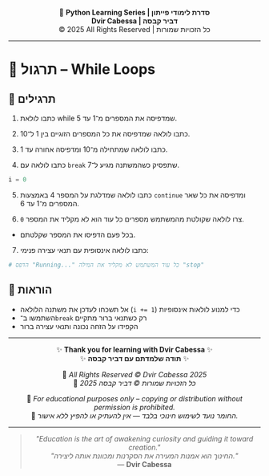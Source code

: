 <!-- DC_HEADER_START -->
<div align="center">

🐍 **Python Learning Series | סדרת לימודי פייתון**  
**Dvir Cabessa | דביר קבסה**  
© 2025 All Rights Reserved | כל הזכויות שמורות

</div>

---
<!-- DC_HEADER_END -->

# 📘 תרגול – While Loops

## 🧪 תרגילים

1. כתבו לולאת while שמדפיסה את המספרים מ־1 עד 5.

2. כתבו לולאה שמדפיסה את כל המספרים הזוגיים בין 1 ל־10.

3. כתבו לולאה שמתחילה מ־10 ומדפיסה אחורה עד 1.

4. כתבו לולאה עם `break` שתפסיק כשהמשתנה מגיע ל־7.
```python
i = 0
```

5. כתבו לולאה שמדלגת על המספר 4 באמצעות `continue` ומדפיסה את כל שאר המספרים מ־1 עד 6.

6. צרו לולאה שקולטת מהמשתמש מספרים כל עוד הוא לא מקליד את המספר `0`.  
- בכל פעם הדפיסו את המספר שקלטתם.

7. כתבו לולאה אינסופית עם תנאי עצירה פנימי:
```python
# הדפס "Running..." כל עוד המשתמש לא מקליד את המילה "stop"
```

## 📌 הוראות
- אל תשכחו לעדכן את משתנה הלולאה (`i += 1`) כדי למנוע לולאות אינסופיות  
- השתמשו ב־`break` רק כשתנאי ברור מתקיים  
- הקפידו על הזחה נכונה ותנאי עצירה ברור

<!-- DC_FOOTER_START -->
---

<div align="center">

✨ **Thank you for learning with Dvir Cabessa** ✨  
✨ **תודה שלמדתם עם דביר קבסה** ✨  

📘 *All Rights Reserved © Dvir Cabessa 2025*  
📘 *כל הזכויות שמורות © דביר קבסה 2025*  

🔗 *For educational purposes only – copying or distribution without permission is prohibited.*  
🔗 *החומר נועד לשימוש חינוכי בלבד — אין להעתיק או להפיץ ללא אישור.*

---

> _"Education is the art of awakening curiosity and guiding it toward creation."_  
> _"החינוך הוא אמנות המעירה את הסקרנות ומכוונת אותה ליצירה."_  
> — **Dvir Cabessa**

</div>
<!-- DC_FOOTER_END -->

